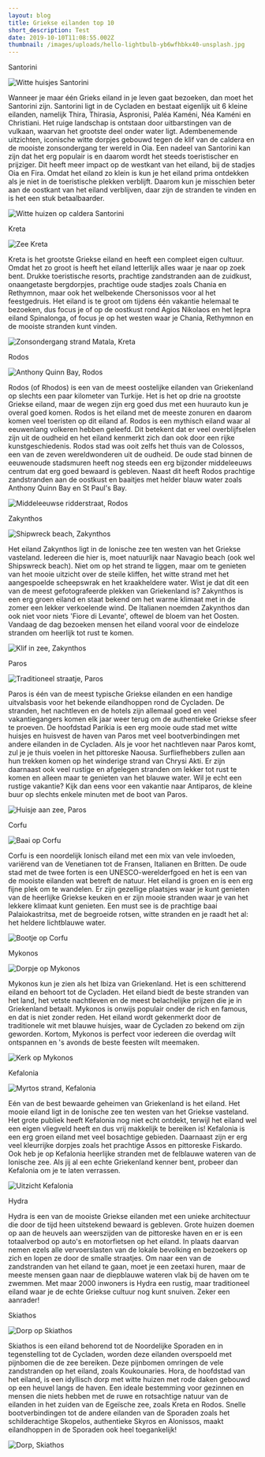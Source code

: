 ```yaml
---
layout: blog
title: Griekse eilanden top 10
short_description: Test
date: 2019-10-10T11:08:55.002Z
thumbnail: /images/uploads/hello-lightbulb-yb6wfhbkx40-unsplash.jpg
---
```

Santorini

![Witte huisjes Santorini](/images/uploads/tamara-budai-mvjvehvudgq-unsplash.jpg "Witte huisjes Santorini")

Wanneer je maar één Grieks eiland in je leven gaat bezoeken, dan moet het Santorini zijn. Santorini ligt in de Cycladen en bestaat eigenlijk uit 6 kleine eilanden, namelijk Thira, Thirasia, Aspronisi, Paléa Kaméni, Néa Kaméni en Christiani. Het ruige landschap is ontstaan door uitbarstingen van de vulkaan, waarvan het grootste deel onder water ligt. Adembenemende uitzichten, iconische witte dorpjes gebouwd tegen de klif van de caldera en de mooiste zonsondergang ter wereld in Oia. Een nadeel van Santorini kan zijn dat het erg populair is en daarom wordt het steeds toeristischer en prijziger. Dit heeft meer impact op de westkant van het eiland, bij de stadjes Oia en Fira. Omdat het eiland zo klein is kun je het eiland prima ontdekken als je niet in de toeristische plekken verblijft. Daarom kun je misschien beter aan de oostkant van het eiland verblijven, daar zijn de stranden te vinden en is het een stuk betaalbaarder.

![Witte huizen op caldera Santorini](/images/uploads/andreas-nextvoyagepl-svkw6ozi49a-unsplash.jpg "Witte huizen op caldera Santorini")

Kreta

![Zee Kreta](/images/uploads/stefan-kunze-riwb08kc57i-unsplash.jpg "Zee Kreta")

Kreta is het grootste Griekse eiland en heeft een compleet eigen cultuur. Omdat het zo groot is heeft het eiland letterlijk alles waar je naar op zoek bent. Drukke toeristische resorts, prachtige zandstranden aan de zuidkust, onaangetaste bergdorpjes, prachtige oude stadjes zoals Chania en Rethymnon, maar ook het welbekende Chersonissos voor al het feestgedruis. Het eiland is te groot om tijdens één vakantie helemaal te bezoeken, dus focus je of op de oostkust rond Agios Nikolaos en het lepra eiland Spinalonga, of focus je op het westen waar je Chania, Rethymnon en de mooiste stranden kunt vinden. 

![Zonsondergang strand Matala, Kreta](/images/uploads/milada-vigerova-x8vc99panz8-unsplash.jpg "Zonsondergang strand Matala, Kreta")

Rodos

![Anthony Quinn Bay, Rodos](/images/uploads/img_2664.jpg "Anthony Quinn Bay, Rodos")

Rodos (of Rhodos) is een van de meest oostelijke eilanden van Griekenland op slechts een paar kilometer van Turkije. Het is het op drie na grootste Griekse eiland, maar de wegen zijn erg goed dus met een huurauto kun je overal goed komen. Rodos is het eiland met de meeste zonuren en daarom komen veel toeristen op dit eiland af. Rodos is een mythisch eiland waar al eeuwenlang volkeren hebben geleefd. Dit betekent dat er veel overblijfselen zijn uit de oudheid en het eiland kenmerkt zich dan ook door een rijke kunstgeschiedenis. Rodos stad was ooit zelfs het thuis van de Colossos, een van de zeven wereldwonderen uit de oudheid. De oude stad binnen de eeuwenoude stadsmuren heeft nog steeds een erg bijzonder middeleeuws centrum dat erg goed bewaard is gebleven. Naast dit heeft Rodos prachtige zandstranden aan de oostkust en baaitjes met helder blauw water zoals Anthony Quinn Bay en St Paul's Bay.

![Middeleeuwse ridderstraat, Rodos](/images/uploads/img_2509.jpg "Middeleeuwse ridderstraat, Rodos")

Zakynthos

![Shipwreck beach, Zakynthos](/images/uploads/katya-shkiper-bfdc-dvtft8-unsplash.jpg "Shipwreck beach, Zakynthos")

Het eiland Zakynthos ligt in de Ionische zee ten westen van het Griekse vasteland. Iedereen die hier is, moet natuurlijk naar Navagio beach (ook wel Shipswreck beach). Niet om op het strand te liggen, maar om te genieten van het mooie uitzicht over de steile kliffen, het witte strand met het aangespoelde scheepswrak en het kraakheldere water. Wist je dat dit een van de meest gefotografeerde plekken van Griekenland is? Zakynthos is een erg groen eiland en staat bekend om het warme klimaat met in de zomer een lekker verkoelende wind. De Italianen noemden Zakynthos dan ook niet voor niets 'Fiore di Levante', oftewel de bloem van het Oosten. Vandaag de dag bezoeken mensen het eiland vooral voor de eindeloze stranden om heerlijk tot rust te komen.

![Klif in zee, Zakynthos](/images/uploads/max-van-den-oetelaar-f3rdbnqqbqu-unsplash.jpg "Klif in zee, Zakynthos")

Paros

![Traditioneel straatje, Paros](/images/uploads/daria-nepriakhina-q9pi8r4irjq-unsplash.jpg "Traditioneel straatje, Paros")

Paros is één van de meest typische Griekse eilanden en een handige uitvalsbasis voor het bekende eilandhoppen rond de Cycladen. De stranden, het nachtleven en de hotels zijn allemaal goed en veel vakantiegangers komen elk jaar weer terug om de authentieke Griekse sfeer te proeven. De hoofdstad Parikia is een erg mooie oude stad met witte huisjes en huisvest de haven van Paros met veel bootverbindingen met andere eilanden in de Cycladen. Als je voor het nachtleven naar Paros komt, zul je je thuis voelen in het pittoreske Naousa. Surfliefhebbers zullen aan hun trekken komen op het winderige strand van Chrysi Akti. Er zijn daarnaast ook veel rustige en afgelegen stranden om lekker tot rust te komen en alleen maar te genieten van het blauwe water. Wil je echt een rustige vakantie? Kijk dan eens voor een vakantie naar Antiparos, de kleine buur op slechts enkele minuten met de boot van Paros.

![Huisje aan zee, Paros](/images/uploads/daria-nepriakhina-qem8cap_nbk-unsplash.jpg "Huisje aan zee, Paros")

Corfu

![Baai op Corfu](/images/uploads/chris-karidis-qxw1yemhq_4-unsplash.jpg "Baai op Corfu")

Corfu is een noordelijk Ionisch eiland met een mix van vele invloeden, variërend van de Venetianen tot de Fransen, Italianen en Britten. De oude stad met de twee forten is een UNESCO-werelderfgoed en het is een van de mooiste eilanden wat betreft de natuur. Het eiland is groen en is een erg fijne plek om te wandelen. Er zijn gezellige plaatsjes waar je kunt genieten van de heerlijke Griekse keuken en er zijn mooie stranden waar je van het lekkere klimaat kunt genieten. Een must see is de prachtige baai Palaiokastritsa, met de begroeide rotsen, witte stranden en je raadt het al: het heldere lichtblauwe water.

![Bootje op Corfu](/images/uploads/major-wave-av9us5g2wbm-unsplash.jpg "Bootje op Corfu")

Mykonos

![Dorpje op Mykonos](/images/uploads/alex-korolkoff-nqielheoocu-unsplash.jpg "Dorpje op Mykonos")

Mykonos kun je zien als het Ibiza van Griekenland. Het is een schitterend eiland en behoort tot de Cycladen. Het eiland biedt de beste stranden van het land, het vetste nachtleven en de meest belachelijke prijzen die je in Griekenland betaalt. Mykonos is onwijs populair onder de rich en famous, en dat is niet zonder reden. Het eiland wordt gekenmerkt door de traditionele wit met blauwe huisjes, waar de Cycladen zo bekend om zijn geworden. Kortom, Mykonos is perfect voor iedereen die overdag wilt ontspannen en 's avonds de beste feesten wilt meemaken.

![Kerk op Mykonos](/images/uploads/ricardo-gomez-angel-m_leyoqfg24-unsplash.jpg "Kerk op Mykonos")

Kefalonia

![Myrtos strand, Kefalonia](/images/uploads/george-prentzas-i3spilejwws-unsplash.jpg "Myrtos strand, Kefalonia")

Eén van de best bewaarde geheimen van Griekenland is het eiland. Het mooie eiland ligt in de Ionische zee ten westen van het Griekse vasteland. Het grote publiek heeft Kefalonia nog niet echt ontdekt, terwijl het eiland wel een eigen vliegveld heeft en dus vrij makkelijk te bereiken is! Kefalonia is een erg groen eiland met veel bosachtige gebieden. Daarnaast zijn er erg veel kleurrijke dorpjes zoals het prachtige Assos en pittoreske Fiskardo. Ook heb je op Kefalonia heerlijke stranden met de felblauwe wateren van de Ionische zee. Als jij al een echte Griekenland kenner bent, probeer dan Kefalonia om je te laten verrassen.

![Uitzicht Kefalonia](/images/uploads/daniel-van-der-kolk-bws3ofnwb7q-unsplash.jpg "Uitzicht Kefalonia")

Hydra

Hydra is een van de mooiste Griekse eilanden met een unieke architectuur die door de tijd heen uitstekend bewaard is gebleven. Grote huizen doemen op aan de heuvels aan weerszijden van de pittoreske haven en er is een totaalverbod op auto's en motorfietsen op het eiland. In plaats daarvan nemen ezels alle vervoerslasten van de lokale bevolking en bezoekers op zich en lopen ze door de smalle straatjes. Om naar een van de zandstranden van het eiland te gaan, moet je een zeetaxi huren, maar de meeste mensen gaan naar de diepblauwe wateren vlak bij de haven om te zwemmen. Met maar 2000 inwoners is Hydra een rustig, maar traditioneel eiland waar je de echte Griekse cultuur nog kunt snuiven. Zeker een aanrader!

Skiathos

![Dorp op Skiathos](/images/uploads/razvan-dumitrasconiu-g_4t6u5zrey-unsplash.jpg "Dorp op Skiathos")

Skiathos is een eiland behorend tot de Noordelijke Sporaden en in tegenstelling tot de Cycladen, worden deze eilanden overspoeld met pijnbomen die de zee bereiken. Deze pijnbomen omringen de vele zandstranden op het eiland, zoals Koukounaries. Hora, de hoofdstad van het eiland, is een idyllisch dorp met witte huizen met rode daken gebouwd op een heuvel langs de haven. Een ideale bestemming voor gezinnen en mensen die niets hebben met de ruwe en rotsachtige natuur van de eilanden in het zuiden van de Egeïsche zee, zoals Kreta en Rodos. Snelle bootverbindingen tot de andere eilanden van de Sporaden zoals het schilderachtige Skopelos, authentieke Skyros en Alonissos, maakt eilandhoppen in de Sporaden ook heel toegankelijk!

![Dorp, Skiathos](/images/uploads/skiathos-greece-5tq6bxlln68-unsplash.jpg "Dorp, Skiathos")
